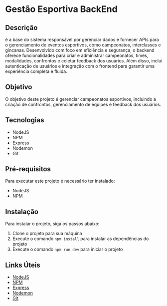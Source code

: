 # Gestão Esportiva BackEnd

## Descrição

é a base do sistema responsável por gerenciar dados e fornecer APIs para o gerenciamento de eventos esportivos, como campeonatos, interclasses e gincanas. Desenvolvido com foco em eficiência e segurança, o backend oferece funcionalidades para criar e administrar campeonatos, times, modalidades, confrontos e coletar feedback dos usuários. Além disso, inclui autenticação de usuários e integração com o frontend para garantir uma experiência completa e fluida.

## Objetivo

O objetivo deste projeto é gerenciar campeonatos esportivos, incluindo a criação de confrontos, gerenciamento de equipes e feedback dos usuários.

## Tecnologias

- NodeJS
- NPM
- Express
- Nodemon
- Git

## Pré-requisitos

Para executar este projeto é necessário ter instalado:

- NodeJS
- NPM

## Instalação

Para instalar o projeto, siga os passos abaixo:

1. Clone o projeto para sua máquina
2. Execute o comando `npm install` para instalar as dependências do projeto
3. Execute o comando `npm run dev` para iniciar o projeto

## Links Úteis

- [NodeJS](https://nodejs.org/en/)
- [NPM](https://www.npmjs.com/)
- [Express](https://expressjs.com/)
- [Nodemon](https://nodemon.io/)
- [Git](https://git-scm.com/)
